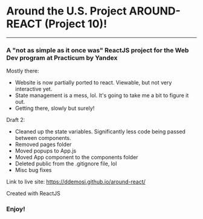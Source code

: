 # Around the U.S. Project AROUND-REACT (Project 10)!
--------------------------------
### A "not as simple as it once was" ReactJS project for the Web Dev program at Practicum by Yandex

Mostly there:
* Website is now partially ported to react. Viewable, but not very interactive yet.
* State management is a mess, lol. It's going to take me a bit to figure it out.
* Getting there, slowly but surely!

Draft 2:
* Cleaned up the state variables. Significantly less code being passed between components.
* Removed pages folder
* Moved popups to App.js
* Moved App component to the components folder
* Deleted public from the .gitignore file, lol
* Misc bug fixes

Link to live site:
https://ddemosi.github.io/around-react/

Created with ReactJS

### Enjoy!
